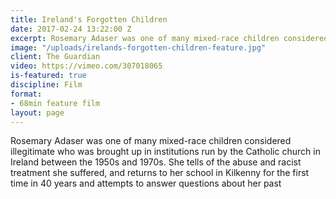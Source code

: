 ```yaml
---
title: Ireland's Forgotten Children
date: 2017-02-24 13:22:00 Z
excerpt: Rosemary Adaser was one of many mixed-race children considered illegitimate who was brought up in institutions run by the Catholic church in Ireland between the 1950s and 1970s
image: "/uploads/irelands-forgotten-children-feature.jpg"
client: The Guardian
video: https://vimeo.com/307018065
is-featured: true
discipline: Film
format:
- 68min feature film
layout: page
---
```


Rosemary Adaser was one of many mixed-race children considered illegitimate who was brought up in institutions run by the Catholic church in Ireland between the 1950s and 1970s. She tells of the abuse and racist treatment she suffered, and returns to her school in Kilkenny for the first time in 40 years and attempts to answer questions about her past